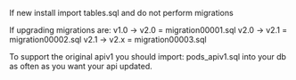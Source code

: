 If new install import tables.sql and do not perform migrations

If upgrading migrations are:
v1.0 -> v2.0 = migration00001.sql
v2.0 -> v2.1 = migration00002.sql
v2.1 -> v2.x = migration00003.sql

To support the original apiv1 you should import:
pods_apiv1.sql 
into your db as often as you want your api updated.
